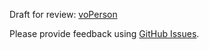 Draft for review: [voPerson](https://github.com/voperson/voperson/blob/master/voPerson.md)

Please provide feedback using [GitHub Issues](https://github.com/voperson/voperson/issues).
